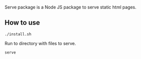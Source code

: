 Serve package is a Node JS package to serve static html pages.

## How to use

```
./install.sh
```

Run to directory with files to serve.

```
serve
```